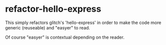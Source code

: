 refactor-hello-express
=================

This simply refactors glitch's 'hello-express' in order
to make the code more generic (reuseable) and "easyer"
to read.

Of course "easyer" is contextual depending on the reader.
